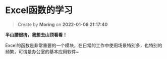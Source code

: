 Excel函数的学习
===

> Create by **Moring** on **2022-01-08 21:17:40**  

**半山腰很挤，我想去山顶看看！**

Excel的函数是非常重要的一个模块，在日常的工作中使用场景特别多，也特别的频繁，可谓是办公室的基本应用软件~

